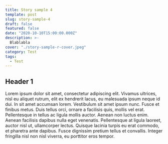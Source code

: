 ```yaml
---
title: Story sample 4
template: post
slug: story-sample-4
draft: false
featured: false
date: "2020-10-10T15:00:00.000Z"
description: >-
  Blablabla
cover: "./story-sample-r-cover.jpeg"
category: Test
tags:
  - Test
---
```


## Header 1

Lorem ipsum dolor sit amet, consectetur adipiscing elit. Vivamus ultrices, nisl eu aliquet rutrum, elit ex hendrerit lacus, eu malesuada ipsum neque id dui. In sit amet accumsan lorem. Vestibulum sit amet ipsum nunc. Fusce et finibus metus. Duis tellus orci, ornare a facilisis quis, mollis vel erat. Pellentesque in tellus ac ligula mollis auctor. Aenean non luctus enim. Aenean facilisis dapibus nulla eget venenatis. Pellentesque at ligula laoreet, auctor nisl ut, ullamcorper lectus. Quisque lacinia turpis eu erat commodo, et pharetra ante dapibus. Fusce dignissim pretium tellus et convallis. Integer fringilla nisl non nisl viverra, eu porttitor eros tempor.
